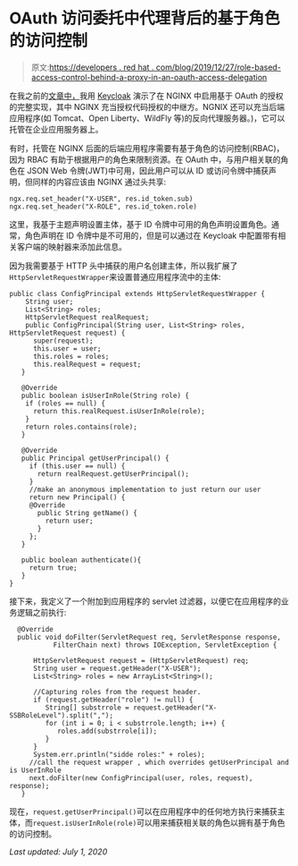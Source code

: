 # OAuth 访问委托中代理背后的基于角色的访问控制

> 原文:[https://developers . red hat . com/blog/2019/12/27/role-based-access-control-behind-a-proxy-in-an-oauth-access-delegation](https://developers.redhat.com/blog/2019/12/27/role-based-access-control-behind-a-proxy-in-an-oauth-access-delegation)

在我之前的[文章中，](https://developers.redhat.com/blog/2018/10/08/configuring-nginx-keycloak-oauth-oidc/)我用 [Keycloak](https://www.keycloak.org/index.html) 演示了在 NGINX 中启用基于 OAuth 的授权的完整实现，其中 NGINX 充当授权代码授权的中继方。NGNIX 还可以充当后端应用程序(如 Tomcat、Open Liberty、WildFly 等)的反向代理服务器。)，它可以托管在企业应用服务器上。

有时，托管在 NGINX 后面的后端应用程序需要有基于角色的访问控制(RBAC)，因为 RBAC 有助于根据用户的角色来限制资源。在 OAuth 中，与用户相关联的角色在 JSON Web 令牌(JWT)中可用，因此用户可以从 ID 或访问令牌中捕获声明，但同样的内容应该由 NGINX 通过头共享:

```
ngx.req.set_header("X-USER", res.id_token.sub)
ngx.req.set_header("X-ROLE", res.id_token.role)

```

这里，我基于主题声明设置主体，基于 ID 令牌中可用的角色声明设置角色。通常，角色声明在 ID 令牌中是不可用的，但是可以通过在 Keycloak 中配置带有相关客户端的映射器来添加此信息。

因为我需要基于 HTTP 头中捕获的用户名创建主体，所以我扩展了`HttpServletRequestWrapper`来设置普通应用程序流中的主体:

```
public class ConfigPrincipal extends HttpServletRequestWrapper {
    String user;
    List<String> roles;
    HttpServletRequest realRequest;
    public ConfigPrincipal(String user, List<String> roles, HttpServletRequest request) {
      super(request);
      this.user = user;
      this.roles = roles;
      this.realRequest = request;
   }

   @Override
   public boolean isUserInRole(String role) {
    if (roles == null) {
      return this.realRequest.isUserInRole(role);
    }
    return roles.contains(role);
   }

   @Override
   public Principal getUserPrincipal() {
     if (this.user == null) {
       return realRequest.getUserPrincipal();
     }
     //make an anonymous implementation to just return our user
     return new Principal() {
     @Override
       public String getName() {
         return user;
       }
     };
   }

   public boolean authenticate(){
     return true;
   }
}
```

接下来，我定义了一个附加到应用程序的 servlet 过滤器，以便它在应用程序的业务逻辑之前执行:

```
  @Override
  public void doFilter(ServletRequest req, ServletResponse response,
           FilterChain next) throws IOException, ServletException {

      HttpServletRequest request = (HttpServletRequest) req;
      String user = request.getHeader("X-USER");
      List<String> roles = new ArrayList<String>();

      //Capturing roles from the request header. 
      if (request.getHeader("role") != null) {
         String[] substrrole = request.getHeader("X-SSBRoleLevel").split(",");
         for (int i = 0; i < substrrole.length; i++) {
            roles.add(substrrole[i]);
         }
      }
      System.err.println("sidde roles:" + roles);
     //call the request wrapper , which overrides getUserPrincipal and is UserInRole
     next.doFilter(new ConfigPrincipal(user, roles, request), response);
   }
```

现在，`request.getUserPrincipal()`可以在应用程序中的任何地方执行来捕获主体，而`request.isUserInRole(role)`可以用来捕获相关联的角色以拥有基于角色的访问控制。

*Last updated: July 1, 2020*
